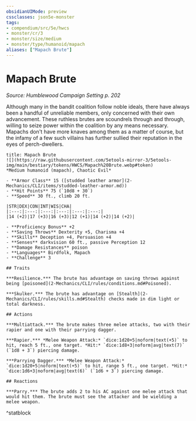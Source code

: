 ```yaml
---
obsidianUIMode: preview
cssclasses: json5e-monster
tags:
- compendium/src/5e/hwcs
- monster/cr/3
- monster/size/medium
- monster/type/humanoid/mapach
aliases: ["Mapach Brute"]
---
```

# Mapach Brute
*Source: Humblewood Campaign Setting p. 202*  

Although many in the bandit coalition follow noble ideals, there have always been a handful of unreliable members, only concerned with their own advancement. These ruthless brutes are scoundrels through and through, willing to seize power within the coalition by any means necessary. Mapachs don't have more knaves among them as a matter of course, but the infamy of a few such villains has further sullied their reputation in the eyes of perch-dwellers.

```ad-statblock
title: Mapach Brute
![](https://raw.githubusercontent.com/5etools-mirror-3/5etools-img/main/bestiary/tokens/HWCS/Mapach%20Brute.webp#token)
*Medium humanoid (mapach), Chaotic Evil*

- **Armor Class** 15 ([studded leather armor](2-Mechanics/CLI/items/studded-leather-armor.md))
- **Hit Points** 75 (`10d8 + 30`)
- **Speed** 30 ft., climb 20 ft.

|STR|DEX|CON|INT|WIS|CHA|
|:---:|:---:|:---:|:---:|:---:|:---:|
|14 (+2)|17 (+3)|16 (+3)|12 (+1)|14 (+2)|14 (+2)|

- **Proficiency Bonus** +2
- **Saving Throws** Dexterity +5, Charisma +4
- **Skills** Deception +4, Persuasion +4
- **Senses** darkvision 60 ft., passive Perception 12
- **Damage Resistances** poison
- **Languages** Birdfolk, Mapach
- **Challenge** 3

## Traits

***Resilience.*** The brute has advantage on saving throws against being [poisoned](2-Mechanics/CLI/rules/conditions.md#Poisoned).

***Skulker.*** The brute has advantage on [Stealth](2-Mechanics/CLI/rules/skills.md#Stealth) checks made in dim light or total darkness.

## Actions

***Multiattack.*** The brute makes three melee attacks, two with their rapier and one with their parrying dagger.

***Rapier.*** *Melee Weapon Attack:* `dice:1d20+5|noform|text(+5)` to hit, reach 5 ft., one target. *Hit:* `dice:1d8+3|noform|avg|text(7)` (`1d8 + 3`) piercing damage.

***Parrying Dagger.*** *Melee Weapon Attack:* `dice:1d20+5|noform|text(+5)` to hit, range 5 ft., one target. *Hit:* `dice:1d6+3|noform|avg|text(6)` (`1d6 + 3`) piercing damage.

## Reactions

***Parry.*** The brute adds 2 to his AC against one melee attack that would hit them. The brute must see the attacker and be wielding a melee weapon.
```
^statblock